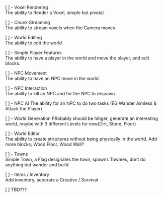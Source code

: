 
[ ] - Voxel Rendering <br/>
The ability to Render a Voxel, simple but pivotal

[ ] - Chunk Streaming <br/>
The ability to stream voxels when the Camera moves

[ ] - World Editing <br/>
The ability to edit the world

[ ] - Simple Player Features <br/>
The ability  to have a player in the world and move the player, and edit blocks.

[ ] - NPC Movement <br/>
The ability to have an NPC move in the world.

[ ] - NPC Interaction <br/>
The ability to kill an NPC and for the NPC to respawn

[ ] - NPC AI
The ability for an NPC to do two tasks (EG Wander Aimless & Attack the Player)
 
[ ] - World Generation
PRobably should be hihger, generate an interesting world, maybe with 3 different Levels for now(Dirt, Stone, Floor)

[ ] - World Editor <br/>
The ability to create structures without being physically in the world. Add more blocks; Wood Floor, Wood Wall?

[ ] - Towns <br/>
Simple Town, a Flag designates the town, spawns Townies, dont do anything but wander and build.

[ ] - Items / Inventory <br/>
Add inventory, seperate a Creative / Survival

[ ] TBD??? <br/>